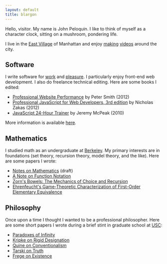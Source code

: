 ```yaml
---
layout: default
title: blargon
---
```


Hello, visitor. My name is John Peloquin. I like to think of myself as a character clock, sitting on a mushroom, pondering life.

I live in the [East Village][nyc] of Manhattan and enjoy [making][video.stmarks] [videos][video.rockefeller] around the city.

## Software

I write software for [work][spreemo] and [pleasure][github]. I particularly enjoy front-end web development. I also do freelance technical editing. Here are some books I edited:

- [Professional Website Performance][books.properf] by Peter Smith (2012)
- [Professional JavaScript for Web Developers, 3rd edition][books.projs] by Nicholas Zakas (2012)
- [JavaScript 24-Hour Trainer][books.js24hr] by Jeremy McPeak (2010)

More information is available [here][linkedin].

## Mathematics

I studied math as an undergraduate at [Berkeley][ucb]. My primary interests are in foundations (set theory, recursion theory, model theory, and the like). Here are some papers I wrote:

- [Notes on Mathematics][math.notes] (draft)
- [A Note on Function Notation][math.functions]
- [Zorn's Bowels: The Mechanics of Choice and Recursion][math.zorn]
- [Ehrenfeucht's Game-Theoretic Characterization of First-Order Elementary Equivalence][math.ehrenfeucht]

## Philosophy

Once upon a time I thought I wanted to be a professional philosopher. Here are some short papers I wrote during a brief stint in graduate school at [USC][usc]:

- [Paradoxes of Infinity][phil.infinite]
- [Kripke on Rigid Designation][phil.kripke]
- [Quine on Conventionalism][phil.quine]
- [Tarski on Truth][phil.tarski]
- [Frege on Existence][phil.frege]

[spreemo]: http://spreemo.com/
[github]: http://github.com/blargoner
[linkedin]: http://linkedin.com/in/jpeloquin
[ucb]: http://math.berkeley.edu/
[usc]: http://dornsife.usc.edu/phil/

[nyc]: http://maps.google.com/maps?q=east+village+nyc

[video.stmarks]: http://www.youtube.com/watch?v=w_9D6oF3bOM
[video.rockefeller]: http://www.youtube.com/watch?v=nZR7W83JQ2A

[books.properf]: http://www.wiley.com/WileyCDA/WileyTitle/productCd-1118487524.html
[books.projs]: http://www.wiley.com/WileyCDA/WileyTitle/productCd-1118026691.html
[books.js24hr]: http://www.wiley.com/WileyCDA/WileyTitle/productCd-0470647833.html

[math.notes]: papers/math/notes.pdf
[math.functions]: papers/math/functions.pdf
[math.zorn]: papers/math/zorn.pdf
[math.ehrenfeucht]: papers/math/ehrenfeucht.pdf

[phil.infinite]: papers/phil/infinite.pdf
[phil.kripke]: papers/phil/kripke_designation.pdf
[phil.quine]: papers/phil/quine_conventionalism.pdf
[phil.tarski]: papers/phil/tarski_truth.pdf
[phil.frege]: papers/phil/frege_existence.pdf
